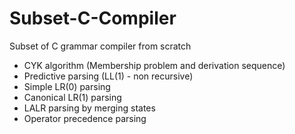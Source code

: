 # Subset-C-Compiler
Subset of C grammar compiler from scratch

* CYK algorithm (Membership problem and derivation sequence)
* Predictive parsing (LL(1) - non recursive)
* Simple LR(0) parsing
* Canonical LR(1) parsing
* LALR parsing by merging states
* Operator precedence parsing
